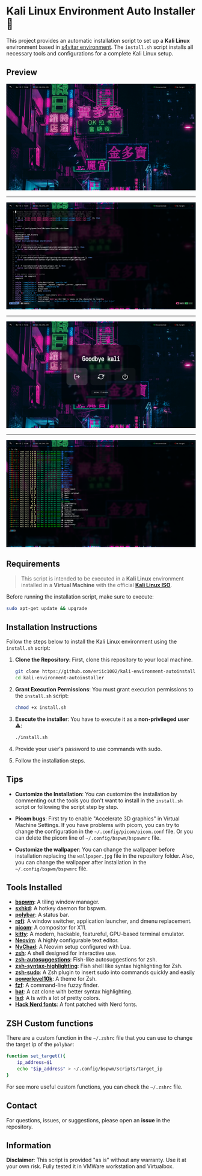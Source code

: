 # Kali Linux Environment Auto Installer 📀

This project provides an automatic installation script to set up a **Kali Linux** environment based in [s4vitar environment](https://hack4u.io/cursos/personalizacion-de-entorno-en-linux/). 
The `install.sh` script installs all necessary tools and configurations for a complete Kali Linux setup.

## Preview
![home-image](./images/background.png)
___
![nvim-image](./images/nvim.png)
___
![powermenu-image](./images/powermenu.png)
___
![p10k-image](./images/p10k.png)

## Requirements

> This script is intended to be executed in a **Kali Linux** environment installed in a **Virtual Machine** with the official [**Kali Linux ISO**](https://www.kali.org/get-kali/#kali-installer-images).

Before running the installation script, make sure to execute:
```bash
sudo apt-get update && upgrade
```

## Installation Instructions

Follow the steps below to install the Kali Linux environment using the `install.sh` script:

1. **Clone the Repository**: First, clone this repository to your local machine.
   ```bash
   git clone https://github.com/eriic1002/kali-environment-autoinstaller.git
   cd kali-environment-autoinstaller
   ```

2. **Grant Execution Permissions**: You must grant execution permissions to the `install.sh` script:
   ```bash
   chmod +x install.sh
   ```

3. **Execute the installer**: You have to execute it as a **non-privileged user** ⚠️:
   ```bash
   ./install.sh
   ```

4. Provide your user's password to use commands with sudo.
5. Follow the installation steps.

## Tips
- **Customize the Installation**: You can customize the installation by commenting out the tools you don't want to install in the `install.sh` script or following the script step by step.

- **Picom bugs**: First try to enable "Accelerate 3D graphics" in Virtual Machine Settings. If you have problems with picom, you can try to change the configuration in the `~/.config/picom/picom.conf` file. Or you can delete the picom line of `~/.config/bspwm/bspswmrc` file.

- **Customize the wallpaper**: You can change the wallpaper before installation replacing the `wallpaper.jpg` file in the repository folder. Also, you can change the wallpaper after installation in the `~/.config/bspwm/bspwmrc` file.

## Tools Installed
- [**bspwm**](https://github.com/baskerville/bspwm): A tiling window manager.
- [**sxhkd**](https://github.com/baskerville/sxhkd): A hotkey daemon for bspwm.
- [**polybar**](https://github.com/polybar/polybar): A status bar.
- [**rofi**](https://github.com/davatorium/rofi): A window switcher, application launcher, and dmenu replacement.
- [**picom**](https://github.com/yshui/picom): A compositor for X11.
- [**kitty**](https://github.com/kovidgoyal/kitty): A modern, hackable, featureful, GPU-based terminal emulator.
- [**Neovim**](https://github.com/neovim/neovim): A highly configurable text editor.
- [**NvChad**](https://github.com/NvChad/NvChad): A Neovim setup configured with Lua.
- [**zsh**](https://github.com/zsh-users/zsh): A shell designed for interactive use.
- [**zsh-autosuggestions**](https://github.com/zsh-users/zsh-autosuggestions): Fish-like autosuggestions for zsh.
- [**zsh-syntax-highlighting**](https://github.com/zsh-users/zsh-syntax-highlighting): Fish shell like syntax highlighting for Zsh.
- [**zsh-sudo**](https://github.com/ohmyzsh/ohmyzsh/blob/master/plugins/sudo/sudo.plugin.zsh): A Zsh plugin to insert sudo into commands quickly and easily
- [**powerlevel10k**](https://github.com/romkatv/powerlevel10k): A theme for Zsh.
- [**fzf**](https://github.com/junegunn/fzf): A command-line fuzzy finder.
- [**bat**](https://github.com/sharkdp/bat): A cat clone with better syntax highlighting.
- [**lsd**](https://github.com/lsd-rs/lsd): A ls with a lot of pretty colors.
- [**Hack Nerd fonts**](https://www.nerdfonts.com/font-downloads): A font patched with Nerd fonts.

## ZSH Custom functions
There are a custom function in the `~/.zshrc` file that you can use to change the target ip of the `polybar`:
```bash
function set_target(){
	ip_address=$1
	echo "$ip_address" > ~/.config/bspwm/scripts/target_ip
}
```
For see more useful custom functions, you can check the `~/.zshrc` file.


## Contact
For questions, issues, or suggestions, please open an **issue** in the repository. 

## Information
**Disclaimer**: This script is provided "as is" without any warranty. Use it at your own risk. Fully tested it in VMWare workstation and Virtualbox.
